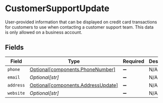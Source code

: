 # CustomerSupportUpdate

User-provided information that can be displayed on credit card transactions for customers to use when
contacting a customer support team. This data is only allowed on a business account.


## Fields

| Field                                                                          | Type                                                                           | Required                                                                       | Description                                                                    | Example                                                                        |
| ------------------------------------------------------------------------------ | ------------------------------------------------------------------------------ | ------------------------------------------------------------------------------ | ------------------------------------------------------------------------------ | ------------------------------------------------------------------------------ |
| `phone`                                                                        | [Optional[components.PhoneNumber]](../../models/components/phonenumber.md)     | :heavy_minus_sign:                                                             | N/A                                                                            |                                                                                |
| `email`                                                                        | *Optional[str]*                                                                | :heavy_minus_sign:                                                             | N/A                                                                            | jordan.lee@classbooker.dev                                                     |
| `address`                                                                      | [Optional[components.AddressUpdate]](../../models/components/addressupdate.md) | :heavy_minus_sign:                                                             | N/A                                                                            |                                                                                |
| `website`                                                                      | *Optional[str]*                                                                | :heavy_minus_sign:                                                             | N/A                                                                            |                                                                                |